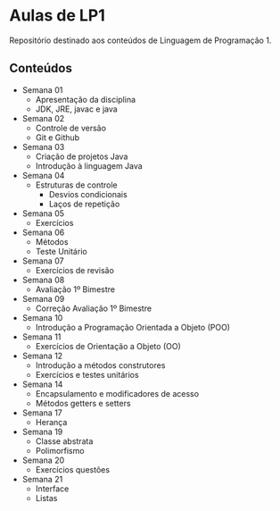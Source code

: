 # Aulas de LP1

Repositório destinado aos conteúdos de Linguagem de Programação 1.

## Conteúdos

- Semana 01
    - Apresentação da disciplina
    - JDK, JRE, javac e java
- Semana 02
    - Controle de versão
    - Git e Github
- Semana 03
    - Criação de projetos Java
    - Introdução à linguagem Java
- Semana 04
    - Estruturas de controle
        - Desvios condicionais
        - Laços de repetição
- Semana 05
    - Exercícios
- Semana 06
    - Métodos
    - Teste Unitário
- Semana 07
    - Exercícios de revisão
- Semana 08
    - Avaliação 1º Bimestre
- Semana 09
    - Correção Avaliação 1º Bimestre
- Semana 10
    - Introdução a Programação Orientada a Objeto (POO)
- Semana 11
    - Exercícios de Orientação a Objeto (OO)
- Semana 12
    - Introdução a métodos construtores 
    - Exercícios e testes unitários
- Semana 14
    - Encapsulamento e modificadores de acesso
    - Métodos getters e setters
- Semana 17
    - Herança
- Semana 19
    - Classe abstrata
    - Polimorfismo
- Semana 20
    - Exercícios questões
- Semana 21
    - Interface
    - Listas